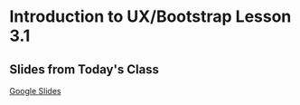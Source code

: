 # Introduction to UX/Bootstrap Lesson 3.1

## Slides from Today's Class
[Google Slides](https://docs.google.com/presentation/d/1YrM_4lGkvkvgLoe4X4c9vaQ-riScI3djSaVbylBi5jI/edit?usp=sharing)